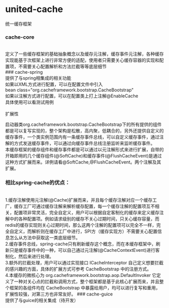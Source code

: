 # united-cache
统一缓存框架 </br>
### cache-core 
</br>
定义了一些缓存框架的基础抽象概念以及缓存元注解，缓存事件元注解，各种缓存实现能基于次框架上进行非常方便的适配，使用者只需要关心缓存容器的实现和配置项，不需要关心配置解析和方法拦截等等底层细节</br>
### cache-spring
</br>
提供了与spring相集成的相关功能</br>
如果以XML方式进行配置，可以在配置文件中引入</br>
bean class="org.cacheframework.bootstrap.CacheBootstrap" </br>
如果以注解方式进行配置，可以在配置类上打上注解@EnableCache<br>
具体使用可以看测试用例</br><br>
扩展性

启动器类org.cacheframework.bootstrap.CacheBootstrap下的所有提供的组件都是可以复写实现的，整个架构是松散，高内聚，低耦合的，另外还提供自定义的缓存事件，一个类实例范围内有一条缓存事件总线，可以自定义缓存事件，通过注解的方式发送缓存事件，可以通过向缓存事件总线注册监听来监听缓存事件。<br>
本缓存框架的缓存组件和缓存事件都是可以通过以元注解形式来进行扩展，自带的开箱即用的几个缓存组件(@SoftCache)和缓存事件(@FlushCacheEvent)是通过这种方式扩展而来。详例请看@SoftCache,@FlushCacheEvent。两个注解及其扩展。<br>
### 相比spring-cache的优点：
<br>
1.缓存注解使用元注解(@Cache)扩展而来，并且每个缓存注解对应一个缓存工厂，缓存工厂可通过缓存注解来解析缓存配置，每一个缓存注解的配置项互不相关，配置项非常灵活，完全自定义，用户可以根据自定客制化的缓存来定义缓存注解中的各种配置项。例如请求级别的缓存不关心过期时间，只关心缓存容量，而redis的缓存实现则关心过期时间，那么这两个注解的配置项可以完全不一样，完全自定义，而解析则在缓存工厂中进行，SPI方（缓存实现方）不需要关心配置信息怎么从方法中获取这一类底层细节。<br>
2.缓存事件总线，spring-cache只有刷新缓存这个概念，而在本缓存框架中，刷新只是缓存事件中的一种，可以自己通过元注解(@CacheContextEvent)进行客制化，然后来进行处理。<br>
3.额外的拦截处理，用户可以通过实现接口 ICacheInterceptor 自己定义想要拦截的感兴趣的方面，具体的扩展方式可参考 CacheBootstrap 中的注册方式。<br>
4.本缓存的微核心为 org.cacheframework.bootstrap.aop.DefaultInvoker 它定义了一种对关心点的拦截和调用方式，整个框架都是基于此核心扩展而来，并且整个框架的各组件均在 CacheBootstrap 中暴露给用户，均可以进行复写和重用，扩展性较强，对第三方也非常友好。
### cache-guice
</br>
提供了与guice的相关集成（待开发）</br>
